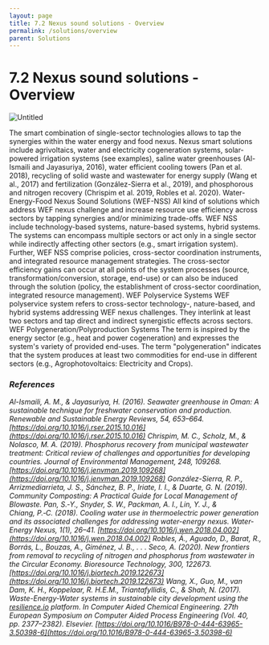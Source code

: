 ```yaml
---
layout: page
title: 7.2 Nexus sound solutions - Overview
permalink: /solutions/overview
parent: Solutions
---
```

# 7.2 Nexus sound solutions - Overview

![Untitled](7%202%20Nexus%20%2043f5a/Untitled.png)

The smart combination of single-sector technologies allows to tap the synergies within the water energy and food nexus. Nexus smart solutions include agrivoltaics, water and electricity cogeneration systems, solar-powered irrigation systems (see examples), saline water greenhouses (Al-Ismaili and Jayasuriya, 2016), water efficient cooling towers (Pan et al. 2018),  recycling of solid waste and wastewater for energy supply (Wang et al., 2017) and fertilization (González-Sierra et al., 2019), and phosphorous and nitrogen recovery (Chrispim et al. 2019, Robles et al. 2020).
Water-Energy-Food Nexus Sound Solutions (WEF-NSS)
All kind of solutions which address WEF nexus challenge and increase resource use efficiency across sectors by tapping synergies and/or minimizing trade-offs. WEF NSS include technology-based systems, nature-based systems, hybrid systems. The systems can encompass multiple sectors or act only in a single sector while indirectly affecting other sectors (e.g., smart irrigation system). Further, WEF NSS comprise policies, cross-sector coordination instruments, and integrated resource management strategies. The cross-sector efficiency gains can occur at all points of the system processes (source, transformation/conversion, storage, end-use) or can also be induced through the solution (policy, the establishment of cross-sector coordination, integrated resource management).
WEF Polyservice Systems
WEF polyservice system refers to cross-sector technology-, nature-based, and hybrid systems addressing WEF nexus challenges. They interlink at least two sectors and tap direct and indirect synergistic effects across sectors.
WEF Polygeneration/Polyproduction Systems
The term is inspired by the energy sector (e.g., heat and power cogeneration) and expresses the system's variety of provided end-uses. The term "polygeneration" indicates that the system produces at least two commodities for end-use in different sectors (e.g., Agrophotovoltaics: Electricity and Crops).

### ***References***

*Al-Ismaili, A. M., & Jayasuriya, H. (2016). Seawater greenhouse in Oman: A sustainable technique for freshwater conservation and production. Renewable and Sustainable Energy Reviews, 54, 653–664. [https://doi.org/10.1016/j.rser.2015.10.016](https://doi.org/10.1016/j.rser.2015.10.016)
Chrispim, M. C., Scholz, M., & Nolasco, M. A. (2019). Phosphorus recovery from municipal wastewater treatment: Critical review of challenges and opportunities for developing countries. Journal of Environmental Management, 248, 109268. [https://doi.org/10.1016/j.jenvman.2019.109268](https://doi.org/10.1016/j.jenvman.2019.109268)
González-Sierra, R. P., Arrizmediarrieta, J. S., Sánchez, B. P., Iriate, I. I., & Duarte, G. N. (2019). Community Composting: A Practical Guide for Local Management of BIowaste.
Pan, S.‑Y., Snyder, S. W., Packman, A. I., Lin, Y. J., & Chiang, P.‑C. (2018). Cooling water use in thermoelectric power generation and its associated challenges for addressing water-energy nexus. Water-Energy Nexus, 1(1), 26–41. [https://doi.org/10.1016/j.wen.2018.04.002](https://doi.org/10.1016/j.wen.2018.04.002)
Robles, Á., Aguado, D., Barat, R., Borrás, L., Bouzas, A., Giménez, J. B., . . . Seco, A. (2020). New frontiers from removal to recycling of nitrogen and phosphorus from wastewater in the Circular Economy. Bioresource Technology, 300, 122673. [https://doi.org/10.1016/j.biortech.2019.122673](https://doi.org/10.1016/j.biortech.2019.122673)
Wang, X., Guo, M., van Dam, K. H., Koppelaar, R. H.E.M., Triantafyllidis, C., & Shah, N. (2017). Waste-Energy-Water systems in sustainable city development using the [resilience.io](http://resilience.io/) platform. In Computer Aided Chemical Engineering. 27th European Symposium on Computer Aided Process Engineering (Vol. 40, pp. 2377–2382). Elsevier. [https://doi.org/10.1016/B978-0-444-63965-3.50398-6](https://doi.org/10.1016/B978-0-444-63965-3.50398-6)*